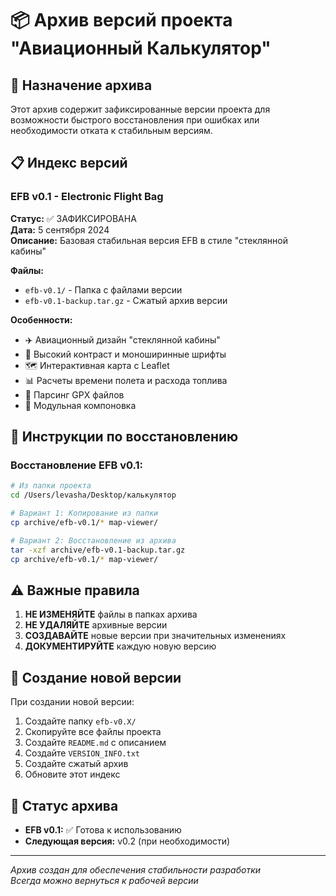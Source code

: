 # 📦 Архив версий проекта "Авиационный Калькулятор"

## 🎯 Назначение архива

Этот архив содержит зафиксированные версии проекта для возможности быстрого восстановления при ошибках или необходимости отката к стабильным версиям.

## 📋 Индекс версий

### EFB v0.1 - Electronic Flight Bag
**Статус:** ✅ ЗАФИКСИРОВАНА  
**Дата:** 5 сентября 2024  
**Описание:** Базовая стабильная версия EFB в стиле "стеклянной кабины"

**Файлы:**
- `efb-v0.1/` - Папка с файлами версии
- `efb-v0.1-backup.tar.gz` - Сжатый архив версии

**Особенности:**
- ✈️ Авиационный дизайн "стеклянной кабины"
- 🎨 Высокий контраст и моноширинные шрифты
- 🗺️ Интерактивная карта с Leaflet
- 📊 Расчеты времени полета и расхода топлива
- 📁 Парсинг GPX файлов
- 🎯 Модульная компоновка

## 🔄 Инструкции по восстановлению

### Восстановление EFB v0.1:

```bash
# Из папки проекта
cd /Users/levasha/Desktop/калькулятор

# Вариант 1: Копирование из папки
cp archive/efb-v0.1/* map-viewer/

# Вариант 2: Восстановление из архива
tar -xzf archive/efb-v0.1-backup.tar.gz
cp archive/efb-v0.1/* map-viewer/
```

## ⚠️ Важные правила

1. **НЕ ИЗМЕНЯЙТЕ** файлы в папках архива
2. **НЕ УДАЛЯЙТЕ** архивные версии
3. **СОЗДАВАЙТЕ** новые версии при значительных изменениях
4. **ДОКУМЕНТИРУЙТЕ** каждую новую версию

## 📝 Создание новой версии

При создании новой версии:

1. Создайте папку `efb-v0.X/`
2. Скопируйте все файлы проекта
3. Создайте `README.md` с описанием
4. Создайте `VERSION_INFO.txt`
5. Создайте сжатый архив
6. Обновите этот индекс

## 🎯 Статус архива

- **EFB v0.1:** ✅ Готова к использованию
- **Следующая версия:** v0.2 (при необходимости)

---

*Архив создан для обеспечения стабильности разработки*  
*Всегда можно вернуться к рабочей версии*
